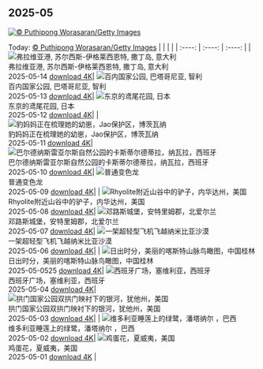 ## 2025-05
[![© Puthipong Worasaran/Getty Images](https://cn.bing.com/th?id=OHR.LondonParliament_ZH-CN7089923691_1920x1200.jpg&w=1000)](https://cn.bing.com/th?id=OHR.LondonParliament_ZH-CN7089923691_1920x1200.jpg&pid=hp&w=3840&h=2160&rs=1&c=4)

Today: [© Puthipong Worasaran/Getty Images](https://cn.bing.com/th?id=OHR.LondonParliament_ZH-CN7089923691_1920x1200.jpg&pid=hp&w=3840&h=2160&rs=1&c=4)
  |      |      |      |
| :----: | :----: | :----: |
| ![弗拉维亚港, 苏尔西斯-伊格莱西恩特, 撒丁岛, 意大利](https://cn.bing.com/th?id=OHR.SardiniaFlavia_ZH-CN6784449568_1920x1200.jpg&pid=hp&w=384&h=216&rs=1&c=4) <br/> 弗拉维亚港, 苏尔西斯-伊格莱西恩特, 撒丁岛, 意大利 <br/> 2025-05-14  [download 4K](https://cn.bing.com/th?id=OHR.SardiniaFlavia_ZH-CN6784449568_1920x1200.jpg&pid=hp&w=3840&h=2160&rs=1&c=4)| ![百内国家公园, 巴塔哥尼亚, 智利](https://cn.bing.com/th?id=OHR.TorresChile_ZH-CN6319613148_1920x1200.jpg&pid=hp&w=384&h=216&rs=1&c=4) <br/> 百内国家公园, 巴塔哥尼亚, 智利 <br/> 2025-05-13  [download 4K](https://cn.bing.com/th?id=OHR.TorresChile_ZH-CN6319613148_1920x1200.jpg&pid=hp&w=3840&h=2160&rs=1&c=4)| ![东京的鸢尾花园, 日本](https://cn.bing.com/th?id=OHR.IrisGarden_ZH-CN6226448882_1920x1200.jpg&pid=hp&w=384&h=216&rs=1&c=4) <br/> 东京的鸢尾花园, 日本 <br/> 2025-05-12  [download 4K](https://cn.bing.com/th?id=OHR.IrisGarden_ZH-CN6226448882_1920x1200.jpg&pid=hp&w=3840&h=2160&rs=1&c=4)|
| ![豹妈妈正在梳理她的幼崽，Jao保护区，博茨瓦纳](https://cn.bing.com/th?id=OHR.LeopardMother_ZH-CN6134353524_1920x1200.jpg&pid=hp&w=384&h=216&rs=1&c=4) <br/> 豹妈妈正在梳理她的幼崽，Jao保护区，博茨瓦纳 <br/> 2025-05-11  [download 4K](https://cn.bing.com/th?id=OHR.LeopardMother_ZH-CN6134353524_1920x1200.jpg&pid=hp&w=3840&h=2160&rs=1&c=4)| ![巴尔德纳斯雷亚尔斯自然公园的卡斯蒂尔德蒂拉，纳瓦拉，西班牙](https://cn.bing.com/th?id=OHR.Castildetierra_ZH-CN6042529770_1920x1200.jpg&pid=hp&w=384&h=216&rs=1&c=4) <br/> 巴尔德纳斯雷亚尔斯自然公园的卡斯蒂尔德蒂拉，纳瓦拉，西班牙 <br/> 2025-05-10  [download 4K](https://cn.bing.com/th?id=OHR.Castildetierra_ZH-CN6042529770_1920x1200.jpg&pid=hp&w=3840&h=2160&rs=1&c=4)| ![普通变色龙](https://cn.bing.com/th?id=OHR.CuteChameleon_ZH-CN5029981236_1920x1200.jpg&pid=hp&w=384&h=216&rs=1&c=4) <br/> 普通变色龙 <br/> 2025-05-09  [download 4K](https://cn.bing.com/th?id=OHR.CuteChameleon_ZH-CN5029981236_1920x1200.jpg&pid=hp&w=3840&h=2160&rs=1&c=4)|
| ![Rhyolite附近山谷中的驴子，内华达州，美国](https://cn.bing.com/th?id=OHR.RhyoliteDonkeys_ZH-CN2626127533_1920x1200.jpg&pid=hp&w=384&h=216&rs=1&c=4) <br/> Rhyolite附近山谷中的驴子，内华达州，美国 <br/> 2025-05-08  [download 4K](https://cn.bing.com/th?id=OHR.RhyoliteDonkeys_ZH-CN2626127533_1920x1200.jpg&pid=hp&w=3840&h=2160&rs=1&c=4)| ![邓路斯城堡，安特里姆郡，北爱尔兰](https://cn.bing.com/th?id=OHR.DunluceIreland_ZH-CN2412229757_1920x1200.jpg&pid=hp&w=384&h=216&rs=1&c=4) <br/> 邓路斯城堡，安特里姆郡，北爱尔兰 <br/> 2025-05-07  [download 4K](https://cn.bing.com/th?id=OHR.DunluceIreland_ZH-CN2412229757_1920x1200.jpg&pid=hp&w=3840&h=2160&rs=1&c=4)| ![一架超轻型飞机飞越纳米比亚沙漠](https://cn.bing.com/th?id=OHR.FlyoverNamibia_ZH-CN2114171516_1920x1200.jpg&pid=hp&w=384&h=216&rs=1&c=4) <br/> 一架超轻型飞机飞越纳米比亚沙漠 <br/> 2025-05-06  [download 4K](https://cn.bing.com/th?id=OHR.FlyoverNamibia_ZH-CN2114171516_1920x1200.jpg&pid=hp&w=3840&h=2160&rs=1&c=4)|
| ![日出时分，美丽的喀斯特山脉鸟瞰图，中国桂林](https://cn.bing.com/th?id=OHR.BeginningofSummer25Y_ZH-CN2000519236_1920x1200.jpg&pid=hp&w=384&h=216&rs=1&c=4) <br/> 日出时分，美丽的喀斯特山脉鸟瞰图，中国桂林 <br/> 2025-05-0525  [download 4K](https://cn.bing.com/th?id=OHR.BeginningofSummer25Y_ZH-CN2000519236_1920x1200.jpg&pid=hp&w=3840&h=2160&rs=1&c=4)| ![西班牙广场，塞维利亚，西班牙](https://cn.bing.com/th?id=OHR.SevilleNaboo_ZH-CN1065227658_1920x1200.jpg&pid=hp&w=384&h=216&rs=1&c=4) <br/> 西班牙广场，塞维利亚，西班牙 <br/> 2025-05-04  [download 4K](https://cn.bing.com/th?id=OHR.SevilleNaboo_ZH-CN1065227658_1920x1200.jpg&pid=hp&w=3840&h=2160&rs=1&c=4)| ![拱门国家公园双拱门映衬下的银河，犹他州，美国](https://cn.bing.com/th?id=OHR.ArchesGalaxy_ZH-CN0954505086_1920x1200.jpg&pid=hp&w=384&h=216&rs=1&c=4) <br/> 拱门国家公园双拱门映衬下的银河，犹他州，美国 <br/> 2025-05-03  [download 4K](https://cn.bing.com/th?id=OHR.ArchesGalaxy_ZH-CN0954505086_1920x1200.jpg&pid=hp&w=3840&h=2160&rs=1&c=4)|
| ![维多利亚睡莲上的绿鹭，潘塔纳尔 ，巴西](https://cn.bing.com/th?id=OHR.BrazilHeron_ZH-CN7200229300_1920x1200.jpg&pid=hp&w=384&h=216&rs=1&c=4) <br/> 维多利亚睡莲上的绿鹭，潘塔纳尔 ，巴西 <br/> 2025-05-02  [download 4K](https://cn.bing.com/th?id=OHR.BrazilHeron_ZH-CN7200229300_1920x1200.jpg&pid=hp&w=3840&h=2160&rs=1&c=4)| ![鸡蛋花，夏威夷，美国](https://cn.bing.com/th?id=OHR.PinkPlumeria_ZH-CN3890147555_1920x1200.jpg&pid=hp&w=384&h=216&rs=1&c=4) <br/> 鸡蛋花，夏威夷，美国 <br/> 2025-05-01  [download 4K](https://cn.bing.com/th?id=OHR.PinkPlumeria_ZH-CN3890147555_1920x1200.jpg&pid=hp&w=3840&h=2160&rs=1&c=4) |